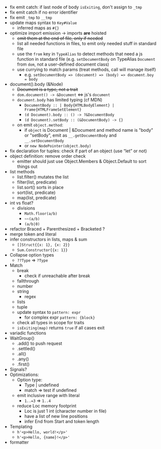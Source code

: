 - fix emit catch: if last node of body `isExiting`, don't assign to `_tmp`
- fix emit catch if no error identifier
- fix emit `_tmp` to `__tmp`
- update maps syntax to `Key#Value`
  - inferred maps as `#{}`
- optimize import emission -> imports **are** hoisted
  - ~~emit them at the end of file, only if needed~~
  - list all needed functions in files, to emit only needed stuff in standard file
  - use the `from` key in `TypeAlias` to detect methods that need a js function in standard file (e.g. `setDocumentBody` on TypeAlias `Document` from `dom`, not a user-defined document class)
  - use currying to match params (treat methods, call will manage itself)
    - e.g. `setDocumentBody => (document) => (body) => document.boy = body`
- document().body (&Node)
  - ~~Document is a type, not a trait~~
  - `dom.document() -> &Document` <=> js's `document`
  - `document.body` has limited typing (cf MDN)
    - `DocumentBody :: | Body{HTMLBodyElement} | Frame{HTMLFrameSetElement}`
    - `(d Document).body :: () -> ?&DocumentBody`
    - `(d Document).setBody :: (&DocumentBody) -> {}`
  - on emit `object.method`:
    - if `object` is Document | &Document and method name is "body" or "setBody", emit as `__.getDocumentBody` and `__.setDocumentBody`
    - or `new NodePointer(object.body)`
- fix declaration for tuples: check if part of an object (use “let” or not)
- object definition: remove order check
  - emitter should just use Object.Members & Object.Default to sort things out
- list methods
  - list.filter() mutates the list
  - filter(list, predicate)
  - list.sort() sorts in place
  - sort(list, predicate)
  - map(list, predicate)
- int vs float?
  - divisions
    - `Math.floor(a/b)`
    - `~~(a/b)`
    - `(a/b|0)`
- refactor Braced + Parenthesized + Bracketed ?
- merge token and literal
- infer constructors in lists, maps & sum
  - `[]Struct{{x: 1}, {x: 2}}`
  - `Sum.Constructor{{x: 1}}`
- Collapse option types
  - `??Type` => `?Type`
- Match
  - break
    - check if unreachable after break
  - fallthrough
  - number
  - string
    - regex
  - lists
  - tuple
  - update syntax to `pattern: expr`
    - for complex expr `pattern: {block}`
  - check all types in scope for traits
  - `isExiting(map)` returns `true` if all cases exit
- variadic functions
- WaitGroup()
  - .add() to push request
  - .settled()
  - .all()
  - .any()
  - .first()
- Signals?
- Optimizations:
  - Option type:
    - Type | undefined
    - match => test if undefined
  - emit inclusive range with literal
    - `1..=3` => `1..4`
  - reduce Loc memory footprint
    - Loc is just 1 int (character number in file)
    - have a list of new line positions
    - infer End from Start and token length
- Templating
  - `h'<p>Hello, world!</p>'`
  - `h'<p>Hello, {name}!</p>'`
- formatter
